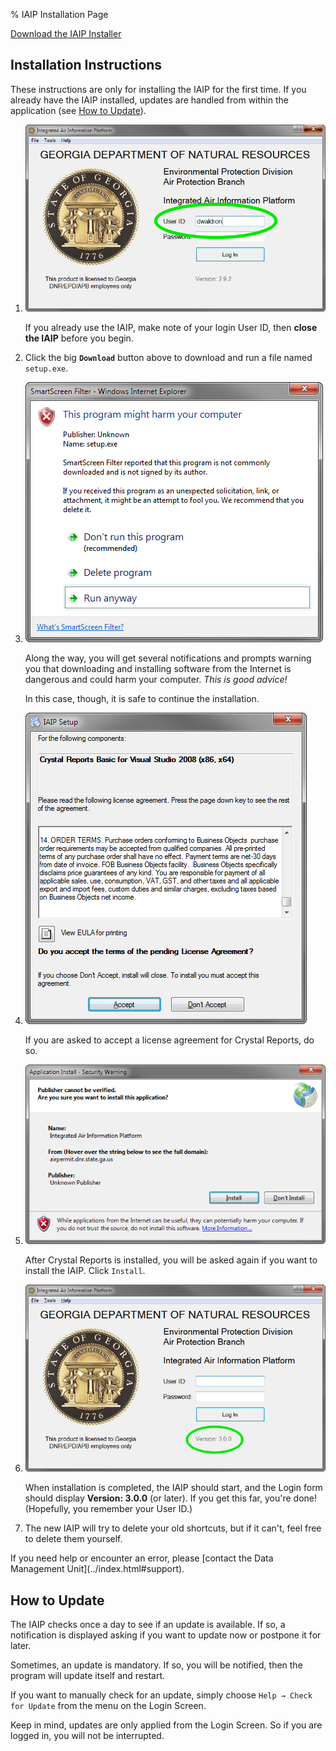 % IAIP Installation Page

[Download the 
IAIP Installer](setup.exe)

## Installation Instructions

These instructions are only for installing the IAIP for the first time. If you already have the IAIP installed, updates are handled from within the application (see [How to Update](#how-to-update)).

1. ![User ID](screenshots/details-IAIP-userid.png)

    If you already use the IAIP, make note of your login User ID, then **close the IAIP** before you begin.

2. Click the big **`Download`** button above to download and run a file named `setup.exe`.

3. ![Example warning](screenshots/details-warning.png) 

    Along the way, you will get several notifications and prompts warning you that downloading and installing software from the Internet is dangerous and could harm your computer. *This is good advice!*

    In this case, though, it is safe to continue the installation.

4. ![Crystal Reports license agreement](screenshots/details-CR-license.png) 

    If you are asked to accept a license agreement for Crystal Reports, do so.

5. ![Application Install Security Warning](screenshots/details-install.png) 

    After Crystal Reports is installed, you will be asked again if you want to install the IAIP. Click `Install`.

6. ![IAIP login screen](screenshots/details-IAIP-final-circled.png) 

    When installation is completed, the IAIP should start, and the Login form should display **Version: 3.0.0** (or later). If you get this far, you're done! (Hopefully, you remember your User ID.)

7. The new IAIP will try to delete your old shortcuts, but if it can't, feel free to delete them yourself. 

<div class="highlight">If you need help or encounter an error, please [contact the Data Management Unit](../index.html#support).</div>

## How to Update

The IAIP checks once a day to see if an update is available. If so, a notification is displayed asking if you want to update now or postpone it for later. 

Sometimes, an update is mandatory. If so, you will be notified, then the program will update itself and restart.

If you want to manually check for an update, simply choose `Help → Check for Update` from the menu on the Login Screen.

Keep in mind, updates are only applied from the Login Screen. So if you are logged in, you will not be interrupted.